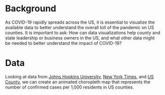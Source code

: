 # Background

As COVID-19 rapidly spreads across the US, it is essential to visualize the available data to better understand the overall toll of the pandemic on US counties. It is important to ask: How can data visualizations help county and state leadership or business owners in the US, and what other data might be needed to better understand the impact of COVID-19? 

# Data
Looking at data from [Johns Hopkins University](https://github.com/CSSEGISandData/COVID-19/tree/master/csse_covid_19_data/csse_covid_19_daily_reports), [New York Times](https://github.com/nytimes/covid-19-data/blob/master/us-counties.csv), and [US County](https://raw.githubusercontent.com/plotly/datasets/master/geojson-counties-fips.json), we can create an animated choropleth map that represents the number of confirmed cases per 1,000 residents in US counties.


